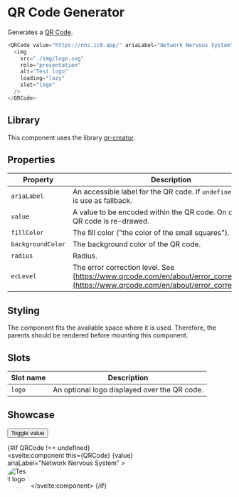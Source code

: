 <script lang="ts">
    import { browser } from "$app/environment";
    import type { ComponentType } from "svelte";
    import { onMount } from "svelte";
    import logoOnChainDark from "$lib/assets/logo-onchain-dark.svg";

    let QRCode: ComponentType | undefined = undefined;

    onMount(async () => {
        if (!browser) {
            return;
        }

        QRCode = (await import("../../../../lib/components/QRCode.svelte")).default;
    });

    const NNS = "https://nns.ic0.app/";
    const II = "https://identity.ic0.app/";

    let value = NNS;

    const toggle = () => value = value === NNS ? II : NNS; 
</script>

# QR Code Generator

Generates a [QR Code](https://www.qrcode.com/).

```javascript
<QRCode value="https://nns.ic0.app/" ariaLabel="Network Nervous System">
  <img
    src="./img/logo.svg"
    role="presentation"
    alt="Test logo"
    loading="lazy"
    slot="logo"
  />
</QRCode>
```

## Library

This component uses the library [qr-creator](https://github.com/nimiq/qr-creator).

## Properties

| Property          | Description                                                                                                                                     | Type                     | Default     |
| ----------------- | ----------------------------------------------------------------------------------------------------------------------------------------------- | ------------------------ | ----------- |
| `ariaLabel`       | An accessible label for the QR code. If `undefined` the `value` is use as fallback.                                                             | `string` or `undefined`  | `undefined` |
| `value`           | A value to be encoded within the QR code. On change the QR code is re-drawed.                                                                   | `string`                 |             |
| `fillColor`       | The fill color ("the color of the small squares").                                                                                              | `string`                 | `black`     |
| `backgroundColor` | The background color of the QR code.                                                                                                            | `string`                 | `white`     |
| `radius`          | Radius.                                                                                                                                         | `number`                 | `0`         |
| `ecLevel`         | The error correction level. See [https://www.qrcode.com/en/about/error_correction.html](https://www.qrcode.com/en/about/error_correction.html). | `L` or `M` or `Q` or `H` | `H`         |

## Styling

The component fits the available space where it is used. Therefore, the parents should be rendered before mounting this component.

## Slots

| Slot name | Description                                  |
| --------- | -------------------------------------------- |
| `logo`    | An optional logo displayed over the QR code. |

## Showcase

<div data-tid="showcase" style="max-width: 30vw">

<button class="primary" on:click={toggle} style="margin: 0 0 var(--padding-2x);" data-tid="qr-code-toggle">Toggle value</button>

{#if QRCode !== undefined}
<svelte:component this={QRCode} {value} ariaLabel="Network Nervous System" >
<img
        src={logoOnChainDark}
        role="presentation"
        alt="Test logo"
        loading="lazy"
        slot="logo"
        style="width: 5vw; height: 5vw; background: var(--secondary); color: var(--secondary-contrast); padding: var(--padding-2x); border-radius: 50%;"
      />
</svelte:component>
{/if}

</div>
